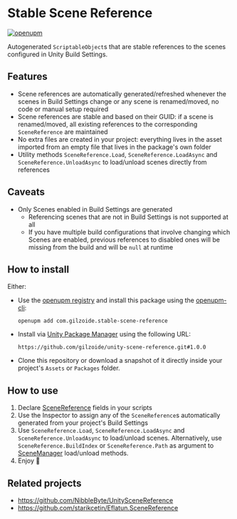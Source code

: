 # Stable Scene Reference
[![openupm](https://img.shields.io/npm/v/com.gilzoide.stable-scene-reference?label=openupm&registry_uri=https://package.openupm.com)](https://openupm.com/packages/com.gilzoide.stable-scene-reference/)

Autogenerated `ScriptableObject`s that are stable references to the scenes configured in Unity Build Settings.


## Features
- Scene references are automatically generated/refreshed whenever the scenes in Build Settings change or any scene is renamed/moved, no code or manual setup required
- Scene references are stable and based on their GUID: if a scene is renamed/moved, all existing references to the corresponding `SceneReference` are maintained
- No extra files are created in your project: everything lives in the asset imported from an empty file that lives in the package's own folder
- Utility methods `SceneReference.Load`, `SceneReference.LoadAsync` and `SceneReference.UnloadAsync` to load/unload scenes directly from references


## Caveats
- Only Scenes enabled in Build Settings are generated
  + Referencing scenes that are not in Build Settings is not supported at all
  + If you have multiple build configurations that involve changing which Scenes are enabled, previous references to disabled ones will be missing from the build and will be `null` at runtime


## How to install
Either:
- Use the [openupm registry](https://openupm.com/) and install this package using the [openupm-cli](https://github.com/openupm/openupm-cli):
  ```
  openupm add com.gilzoide.stable-scene-reference
  ```
- Install via [Unity Package Manager](https://docs.unity3d.com/Manual/upm-ui-giturl.html) using the following URL:
  ```
  https://github.com/gilzoide/unity-scene-reference.git#1.0.0
  ```
- Clone this repository or download a snapshot of it directly inside your project's `Assets` or `Packages` folder.


## How to use
1. Declare [SceneReference](Runtime/SceneReference.cs) fields in your scripts
2. Use the Inspector to assign any of the `SceneReference`s automatically generated from your project's Build Settings
3. Use `SceneReference.Load`, `SceneReference.LoadAsync` and `SceneReference.UnloadAsync` to load/unload scenes.
   Alternatively, use `SceneReference.BuildIndex` or `SceneReference.Path` as argument to [SceneManager](https://docs.unity3d.com/ScriptReference/SceneManagement.SceneManager.html) load/unload methods.
4. Enjoy 🍾


## Related projects
- https://github.com/NibbleByte/UnitySceneReference
- https://github.com/starikcetin/Eflatun.SceneReference
